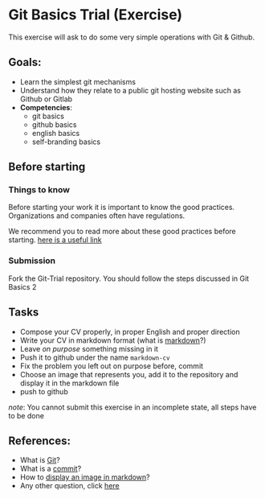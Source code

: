 # Git Basics Trial (Exercise)

This exercise will ask to do some very simple operations with Git & Github.

## Goals:

* Learn the simplest git mechanisms
* Understand how they relate to a public git hosting website such as Github or Gitlab
* **Competencies**:&#x20;
  * git basics
  * github basics
  * english basics
  * self-branding basics

## Before starting

### Things to know

Before starting your work it is important to know the good practices. Organizations and companies often have regulations.

We recommend you to read more about these good practices before starting. [here is a useful link](https://github.com/trein/dev-best-practices/wiki/Git-Commit-Best-Practices)

### Submission

Fork the Git-Trial repository. You should follow the steps discussed in Git Basics 2

## Tasks

* Compose your CV properly, in proper English and proper direction&#x20;
* Write your CV in markdown format (what is [markdown](http://lmgtfy.com/?q=markdown)?)&#x20;
* Leave _on purpose_ something missing in it
* Push it to github under the name `markdown-cv`
* Fix the problem you left out on purpose before, commit &#x20;
* Choose an image that represents you, add it to the repository and display it in the markdown file
* push to github

_note_: You cannot submit this exercise in an incomplete state, all steps have to be done

## References:

* What is [Git](http://lmgtfy.com/?q=git)?
* What is a [commit](http://lmgtfy.com/?q=what+is+git+commit)?
* How to [display an image in markdown](http://lmgtfy.com/?q=how+to+display+an+image+in+markdown)?
* Any other question, click [here](http://lmgtfy.com/?q=how+do+I+search+for+things+on+the+internet)
